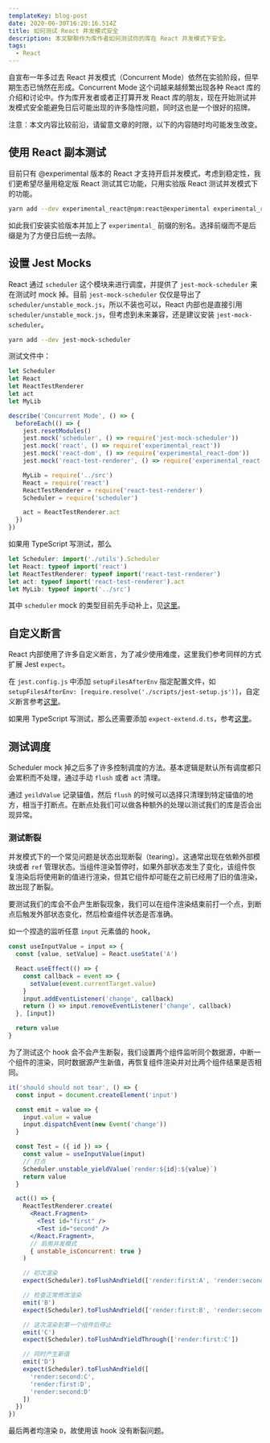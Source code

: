 ```yaml
---
templateKey: blog-post
date: 2020-06-30T16:20:16.514Z
title: 如何测试 React 并发模式安全
description: 本文聊聊作为库作者如何测试你的库在 React 并发模式下安全。
tags:
  - React
---
```

自宣布一年多过去 React 并发模式（Concurrent Mode）依然在实验阶段，但早期生态已悄然在形成。Concurrent Mode 这个词越来越频繁出现各种 React 库的介绍和讨论中。作为库开发者或者正打算开发 React 库的朋友，现在开始测试并发模式安全能避免日后可能出现的许多隐性问题，同时这也是一个很好的招牌。

注意：本文内容比较前沿，请留意文章的时限，以下的内容随时均可能发生改变。

## 使用 React 副本测试

目前只有 @experimental 版本的 React 才支持开启并发模式，考虑到稳定性，我们更希望尽量用稳定版 React 测试其它功能，只用实验版 React 测试并发模式下的功能。

```bash
yarn add --dev experimental_react@npm:react@experimental experimental_react-dom@npm:react-dom@experimental experimental_react-test-renderer@npm:react-test-renderer@experimental
```

如此我们安装实验版本并加上了 `experimental_` 前缀的别名。选择前缀而不是后缀是为了方便日后统一去除。

## 设置 Jest Mocks

React 通过 `scheduler` 这个模块来进行调度，并提供了 `jest-mock-scheduler` 来在测试时 mock 掉。目前 `jest-mock-scheduler` 仅仅是导出了 `scheduler/unstable_mock.js`，所以不装也可以，React 内部也是直接引用 `scheduler/unstable_mock.js`，但考虑到未来兼容，还是建议安装 `jest-mock-scheduler`。

```bash
yarn add --dev jest-mock-scheduler
```

测试文件中：

```js
let Scheduler
let React
let ReactTestRenderer
let act
let MyLib

describe('Concurrent Mode', () => {
  beforeEach(() => {
    jest.resetModules()
    jest.mock('scheduler', () => require('jest-mock-scheduler'))
    jest.mock('react', () => require('experimental_react'))
    jest.mock('react-dom', () => require('experimental_react-dom'))
    jest.mock('react-test-renderer', () => require('experimental_react-test-renderer'))

    MyLib = require('../src')
    React = require('react')
    ReactTestRenderer = require('react-test-renderer')
    Scheduler = require('scheduler')

    act = ReactTestRenderer.act
  })
})
```

如果用 TypeScript 写测试，那么

```ts
let Scheduler: import('./utils').Scheduler
let React: typeof import('react')
let ReactTestRenderer: typeof import('react-test-renderer')
let act: typeof import('react-test-renderer').act
let MyLib: typeof import('../src')
```

其中 `scheduler` mock 的类型目前先手动补上，见[这里](https://github.com/crimx/observable-hooks/blob/master/packages/observable-hooks/__tests__/utils.ts)。

## 自定义断言

React 内部使用了许多自定义断言，为了减少使用难度，这里我们参考同样的方式扩展 Jest `expect`。

在 `jest.config.js` 中添加 `setupFilesAfterEnv` 指定配置文件，如 `setupFilesAfterEnv: [require.resolve('./scripts/jest-setup.js')]`，自定义断言参考[这里](https://github.com/crimx/observable-hooks/blob/master/scripts/schedulerTestMatchers.js)。

如果用 TypeScript 写测试，那么还需要添加 `expect-extend.d.ts`，参考[这里](https://github.com/crimx/observable-hooks/blob/master/typings/testing/expect-extend.d.ts)。

## 测试调度

Scheduler mock 掉之后多了许多控制调度的方法。基本逻辑是默认所有调度都只会累积而不处理，通过手动 `flush` 或者 `act` 清理。

通过 `yeildValue` 记录锚值，然后 `flush` 的时候可以选择只清理到特定锚值的地方，相当于打断点。在断点处我们可以做各种额外的处理以测试我们的库是否会出现异常。

### 测试断裂

并发模式下的一个常见问题是状态出现断裂（tearing）。这通常出现在依赖外部模块或者 `ref` 管理状态。当组件渲染暂停时，如果外部状态发生了变化，该组件恢复渲染后将使用新的值进行渲染，但其它组件却可能在之前已经用了旧的值渲染，故出现了断裂。

要测试我们的库会不会产生断裂现象，我们可以在组件渲染结束前打一个点，到断点后触发外部状态变化，然后检查组件状态是否准确。

如一个捏造的监听任意 `input` 元素值的 hook，

```js
const useInputValue = input => {
  const [value, setValue] = React.useState('A')

  React.useEffect(() => {
    const callback = event => {
      setValue(event.currentTarget.value)
    }
    input.addEventListener('change', callback)
    return () => input.removeEventListener('change', callback)
  }, [input])

  return value
}
```

为了测试这个 hook 会不会产生断裂，我们设置两个组件监听同个数据源，中断一个组件的渲染，同时数据源产生新值，再恢复组件渲染并对比两个组件结果是否相同。

```jsx
it('should should not tear', () => {
  const input = document.createElement('input')

  const emit = value => {
    input.value = value
    input.dispatchEvent(new Event('change'))
  }

  const Test = ({ id }) => {
    const value = useInputValue(input)
    // 打点
    Scheduler.unstable_yieldValue(`render:${id}:${value}`)
    return value
  }

  act(() => {
    ReactTestRenderer.create(
      <React.Fragment>
        <Test id="first" />
        <Test id="second" />
      </React.Fragment>,
      // 启用并发模式
      { unstable_isConcurrent: true }
    )

    // 初次渲染
    expect(Scheduler).toFlushAndYield(['render:first:A', 'render:second:A'])

    // 检查正常修改渲染
    emit('B')
    expect(Scheduler).toFlushAndYield(['render:first:B', 'render:second:B'])

    // 这次渲染到第一个组件后停止
    emit('C')
    expect(Scheduler).toFlushAndYieldThrough(['render:first:C'])

    // 同时产生新值
    emit('D')
    expect(Scheduler).toFlushAndYield([
      'render:second:C',
      'render:first:D',
      'render:second:D'
    ])
  })
})
```

最后两者均渲染 `D`，故使用该 hook 没有断裂问题。